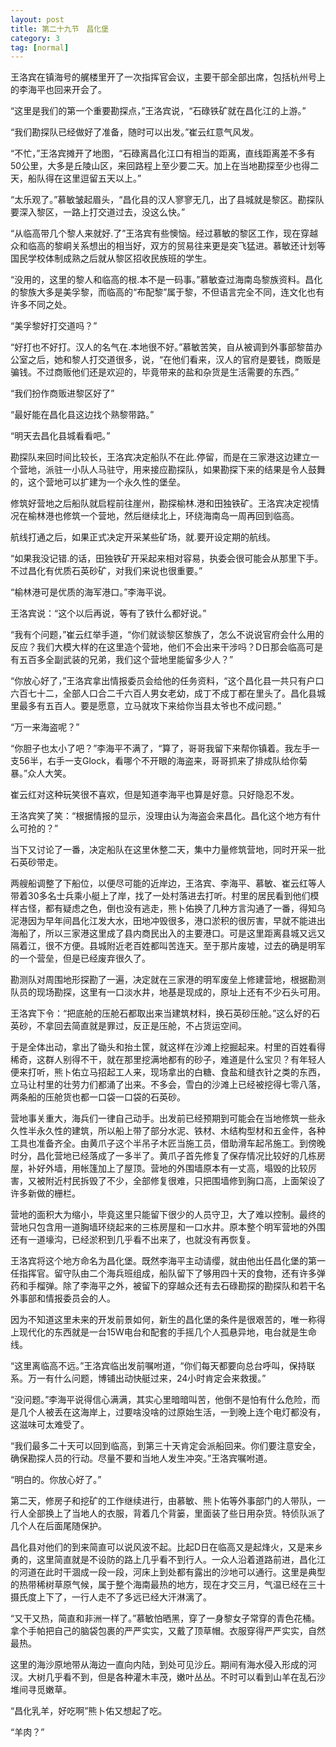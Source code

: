 ```yaml
---
layout: post
title: 第二十九节　昌化堡
category: 3
tag: [normal]
---
```


王洛宾在镇海号的艉楼里开了一次指挥官会议，主要干部全部出席，包括杭州号上的李海平也回来开会了。

“这里是我们的第一个重要勘探点，”王洛宾说，“石碌铁矿就在昌化江的上游。”

“我们勘探队已经做好了准备，随时可以出发。”崔云红意气风发。

“不忙，”王洛宾摊开了地图，“石碌离昌化江口有相当的距离，直线距离差不多有50公里，大多是丘陵山区，来回路程上至少要二天。加上在当地勘探至少也得二天，船队得在这里逗留五天以上。”

“太乐观了。”慕敏皱起眉头，“昌化县的汉人寥寥无几，出了县城就是黎区。勘探队要深入黎区，一路上打交道过去，没这么快。”

“从临高带几个黎人来就好.了”王洛宾有些懊恼。经过慕敏的黎区工作，现在穿越众和临高的黎峒关系想出的相当好，双方的贸易往来更是突飞猛进。慕敏还计划等国民学校体制成熟之后就从黎区招收民族班的学生。

“没用的，这里的黎人和临高的根.本不是一码事。”慕敏查过海南岛黎族资料。昌化的黎族大多是美孚黎，而临高的“布配黎”属于黎，不但语言完全不同，连文化也有许多不同之处。

“美孚黎好打交道吗？”

“好打也不好打。汉人的名气在.本地很不好。”慕敏苦笑，自从被调到外事部黎苗办公室之后，她和黎人打交道很多，说，“在他们看来，汉人的官府是要钱，商贩是骗钱。不过商贩他们还是欢迎的，毕竟带来的盐和杂货是生活需要的东西。”

“我们扮作商贩进黎区好了”

“最好能在昌化县这边找个熟黎带路。”

“明天去昌化县城看看吧。”

勘探队来回时间比较长，王洛宾决定船队不在此.停留，而是在三家港这边建立一个营地，派驻一小队人马驻守，用来接应勘探队，如果勘探下来的结果是令人鼓舞的，这个营地可以扩建为一个永久性的堡垒。

修筑好营地之后船队就启程前往崖州，勘探榆林.港和田独铁矿。王洛宾决定视情况在榆林港也修筑一个营地，然后继续北上，环绕海南岛一周再回到临高。

航线打通之后，如果正式决定开采某些矿场，就.要开设定期的航线。

“如果我没记错.的话，田独铁矿开采起来相对容易，执委会很可能会从那里下手。不过昌化有优质石英砂矿，对我们来说也很重要。”

“榆林港可是优质的海军港口。”李海平说。

王洛宾说：“这个以后再说，等有了铁什么都好说。”

“我有个问题，”崔云红举手道，“你们就谈黎区黎族了，怎么不说说官府会什么用的反应？我们大模大样的在这里造个营地，他们不会出来干涉吗？D日那会临高可是有五百多全副武装的兄弟，我们这个营地里能留多少人？”

“你放心好了，”王洛宾拿出情报委员会给他的任务资料，“这个昌化县一共只有户口六百七十二，全部人口合二千六百人男女老幼，成丁不成丁都在里头了。昌化县城里最多有五百人。要是愿意，立马就攻下来给你当县太爷也不成问题。”

“万一来海盗呢？”

“你胆子也太小了吧？”李海平不满了，“算了，哥哥我留下来帮你镇着。我左手一支56半，右手一支Glock，看哪个不开眼的海盗来，哥哥抓来了排成队给你菊暴。”众人大笑。

崔云红对这种玩笑很不喜欢，但是知道李海平也算是好意。只好隐忍不发。

王洛宾笑了笑：“根据情报的显示，没理由认为海盗会来昌化。昌化这个地方有什么可抢的？”

当下又讨论了一番，决定船队在这里休整二天，集中力量修筑营地，同时开采一批石英砂带走。

两艘船调整了下船位，以便尽可能的近岸边，王洛宾、李海平、慕敏、崔云红等人带着30多名士兵乘小艇上了岸，找了一处村落进去打听。村里的居民看到他们模样古怪，都有疑虑之色，倒也没有逃走，熊卜佑换了几种方言沟通了一番，得知乌泥港因为早年间昌化江发大水，田地冲毁很多，港口淤积的很厉害，早就不能进出海船了，所以三家港这里成了县内商民出入的主要港口。可是这里距离县城又远又隔着江，很不方便。县城附近老百姓都叫苦连天。至于那片废墟，过去的确是明军的一个营垒，但是已经废弃很久了。

勘测队对周围地形探勘了一遍，决定就在三家港的明军废垒上修建营地，根据勘测队员的现场勘探，这里有一口淡水井，地基是现成的，原址上还有不少石头可用。

王洛宾下令：“把底舱的压舱石都取出来当建筑材料，换石英砂压舱。”这么好的石英砂，不拿回去简直就是罪过，反正是压舱，不占货运空间。

于是全体出动，拿出了锄头和抬土筐，就这样在沙滩上挖掘起来。村里的百姓看得稀奇，这群人别得不干，就在那里挖满地都有的砂子，难道是什么宝贝？有年轻人便来打听，熊卜佑立马招起工人来，现场拿出的白糖、食盐和缝衣针之类的东西，立马让村里的壮劳力们都涌了出来。不多会，雪白的沙滩上已经被挖得七零八落，两条船的压舱货也都一口袋一口袋的石英砂。

营地事关重大，海兵们一律自己动手。出发前已经预期到可能会在当地修筑一些永久性半永久性的建筑，所以船上带了部分水泥、铁材、木结构型材和五金件，各种工具也准备齐全。由黄爪子这个半吊子木匠当施工员，借助滑车起吊施工。到傍晚时分，昌化营地已经落成了一多半了。黄爪子首先修复了保存情况比较好的几栋房屋，补好外墙，用帐篷加上了屋顶。营地的外围墙原本有一丈高，塌毁的比较厉害，又被附近村民拆毁了不少，全部修复很难，只把围墙修到胸口高，上面架设了许多新做的栅栏。

营地的面积大为缩小，毕竟这里只能留下很少的人员守卫，大了难以控制。最终的营地只包含用一道胸墙环绕起来的三栋房屋和一口水井。原本整个明军营地的外围还有一道壕沟，已经淤积到几乎看不出来了，也就没有再恢复。

王洛宾将这个地方命名为昌化堡。既然李海平主动请缨，就由他出任昌化堡的第一任指挥官。留守队由二个海兵班组成，船队留下了够用四十天的食物，还有许多弹药和手榴弹。除了李海平之外，被留下的穿越众还有去石碌勘探的勘探队和若干名外事部和情报委员会的人。

因为不知道这里未来的开发前景如何，新生的昌化堡的条件是很艰苦的，唯一称得上现代化的东西就是一台15W电台和配套的手摇几个人孤悬异地，电台就是生命线。

“这里离临高不远。”王洛宾临出发前嘱咐道，“你们每天都要向总台呼叫，保持联系。万一有什么问题，博铺出动快艇过来，24小时肯定会来救援。”

“没问题。”李海平说得信心满满，其实心里暗暗叫苦，他倒不是怕有什么危险，而是几个人被丢在这海岸上，过要啥没啥的过原始生活，一到晚上连个电灯都没有，这滋味可太难受了。

“我们最多二十天可以回到临高，到第三十天肯定会派船回来。你们要注意安全，确保勘探人员的行动。尽量不要和当地人发生冲突。”王洛宾嘱咐道。

“明白的。你放心好了。”

第二天，修房子和挖矿的工作继续进行，由慕敏、熊卜佑等外事部门的人带队，一行人全部换上了当地人的衣服，背着几个背篓，里面装了些日用杂货。特侦队派了几个人在后面尾随保护。

昌化县对他们的到来简直可以说风波不起。比起D日在临高又是起烽火，又是来乡勇的，这里简直就是不设防的路上几乎看不到行人。一众人沿着道路前进，昌化江的河道在此时干涸成一段一段，河床上到处都有露出的沙地可以通行。这里是典型的热带稀树草原气候，属于整个海南最热的地方，现在才交三月，气温已经在三十摄氏度上下了，一行人走不了多远已经大汗淋漓了。

“又干又热，简直和非洲一样了。”慕敏怕晒黑，穿了一身黎女子常穿的青色花桶。拿个手帕把自己的脑袋包裹的严严实实，又戴了顶草帽。衣服穿得严严实实，自然最热。

这里的海沙原地带从海边一直向内陆，到处可见沙丘。期间有海水侵入形成的河汊。大树几乎看不到，但是各种灌木丰茂，嫩叶丛丛。不时可以看到山羊在乱石沙堆间寻觅嫩草。

“昌化乳羊，好吃啊”熊卜佑又想起了吃。

“羊肉？”